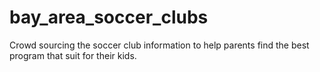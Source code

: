 # bay_area_soccer_clubs
Crowd sourcing the soccer club information to help parents find the best program that suit for their kids. 

